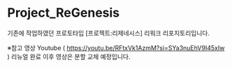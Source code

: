 # Project_ReGenesis
기존에 작업하였던 프로토타입 [프로젝트:리제네시스] 리워크 리포지토리입니다.

※참고 영상
Youtube ( https://youtu.be/RFtxVk1AzmM?si=SYa3nuEhV9I45xIw )
리뉴얼 완료 이후 영상은 분할 교체 예정입니다.
